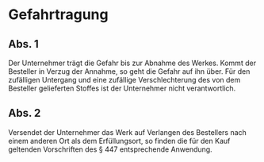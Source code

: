 # Gefahrtragung



## Abs. 1

 Der Unternehmer trägt die Gefahr bis zur Abnahme des Werkes. Kommt der Besteller in Verzug der Annahme, so geht die Gefahr auf ihn über. Für den zufälligen Untergang und eine zufällige Verschlechterung des von dem Besteller gelieferten Stoffes ist der Unternehmer nicht verantwortlich.

## Abs. 2

 Versendet der Unternehmer das Werk auf Verlangen des Bestellers nach einem anderen Ort als dem Erfüllungsort, so finden die für den Kauf geltenden Vorschriften des § 447 entsprechende Anwendung. 

